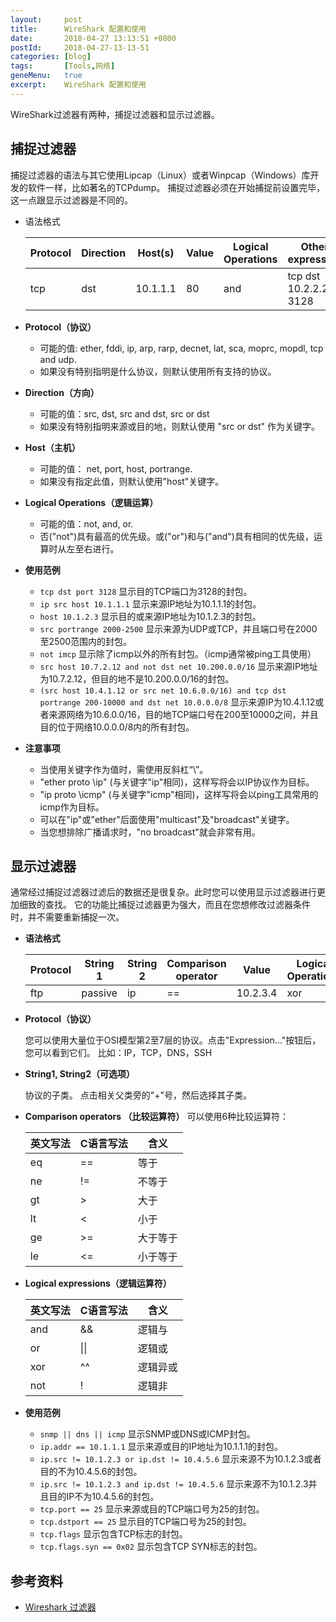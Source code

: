 ```yaml
---
layout:     post
title:      WireShark 配置和使用
date:       2018-04-27 13:13:51 +0800
postId:     2018-04-27-13-13-51
categories: [blog]
tags:       [Tools,网络]
geneMenu:   true
excerpt:    WireShark 配置和使用
---
```


WireShark过滤器有两种，捕捉过滤器和显示过滤器。

## 捕捉过滤器

捕捉过滤器的语法与其它使用Lipcap（Linux）或者Winpcap（Windows）库开发的软件一样，比如著名的TCPdump。
捕捉过滤器必须在开始捕捉前设置完毕，这一点跟显示过滤器是不同的。 

  - 语法格式

    Protocol | Direction | Host(s) | Value | Logical Operations | Other expression
    ---------|-----------|---------|-------|--------------------|-----------------------
    tcp      |  dst      | 10.1.1.1|  80   |       and          |  tcp dst 10.2.2.2 3128
  
  - __Protocol（协议）__
    - 可能的值: ether, fddi, ip, arp, rarp, decnet, lat, sca, moprc, mopdl, tcp and udp.
    - 如果没有特别指明是什么协议，则默认使用所有支持的协议。 
  
  - __Direction（方向）__
    - 可能的值：src, dst, src and dst, src or dst
    - 如果没有特别指明来源或目的地，则默认使用 "src or dst" 作为关键字。

  - __Host（主机）__
    - 可能的值： net, port, host, portrange.
    - 如果没有指定此值，则默认使用"host"关键字。

  - __Logical Operations（逻辑运算）__
    - 可能的值：not, and, or.
    - 否("not")具有最高的优先级。或("or")和与("and")具有相同的优先级，运算时从左至右进行。

  - __使用范例__
    - `tcp dst port 3128` 显示目的TCP端口为3128的封包。
    - `ip src host 10.1.1.1` 显示来源IP地址为10.1.1.1的封包。
    - `host 10.1.2.3` 显示目的或来源IP地址为10.1.2.3的封包。
    - `src portrange 2000-2500` 显示来源为UDP或TCP，并且端口号在2000至2500范围内的封包。
    - `not imcp` 显示除了icmp以外的所有封包。（icmp通常被ping工具使用）
    - `src host 10.7.2.12 and not dst net 10.200.0.0/16` 显示来源IP地址为10.7.2.12，但目的地不是10.200.0.0/16的封包。
    - `(src host 10.4.1.12 or src net 10.6.0.0/16) and tcp dst portrange 200-10000 and dst net 10.0.0.0/8` 
    显示来源IP为10.4.1.12或者来源网络为10.6.0.0/16，目的地TCP端口号在200至10000之间，并且目的位于网络10.0.0.0/8内的所有封包。 

  - __注意事项__
    - 当使用关键字作为值时，需使用反斜杠“\”。
    - "ether proto \ip" (与关键字"ip"相同)，这样写将会以IP协议作为目标。
    - "ip proto \icmp" (与关键字"icmp"相同)，这样写将会以ping工具常用的icmp作为目标。 
    - 可以在"ip"或"ether"后面使用"multicast"及"broadcast"关键字。
    - 当您想排除广播请求时，"no broadcast"就会非常有用。 
  
## 显示过滤器

通常经过捕捉过滤器过滤后的数据还是很复杂。此时您可以使用显示过滤器进行更加细致的查找。
它的功能比捕捉过滤器更为强大，而且在您想修改过滤器条件时，并不需要重新捕捉一次。

  - __语法格式__

    Protocol | String 1 | String 2 | Comparison operator |  Value   | Logical Operations | Other expression
    ---------|----------|----------|---------------------|----------|--------------------|-----------------
    ftp      | passive  |    ip    |         ==          | 10.2.3.4 |         xor        |     icmp.type

  - __Protocol（协议）__
  
    您可以使用大量位于OSI模型第2至7层的协议。点击"Expression..."按钮后，您可以看到它们。
    比如：IP，TCP，DNS，SSH
  
  - __String1, String2（可选项）__
  
    协议的子类。
    点击相关父类旁的"+"号，然后选择其子类。    
  
  - __Comparison operators （比较运算符）__ 
    可以使用6种比较运算符：

    英文写法 |C语言写法 | 含义
    --------|--------|--------
      eq    |   ==   |  等于
      ne    |   !=   |  不等于
      gt    |   >    |  大于
      lt    |   <    |  小于
      ge    |   >=   | 大于等于
      le    |   <=   | 小于等于

  - __Logical expressions（逻辑运算符）__

    英文写法 |C语言写法 | 含义
    --------|---------|--------
      and   |   &&    |  逻辑与
      or    |  \|\|   |  逻辑或
      xor   |   ^^    |  逻辑异或
      not   |   !     |  逻辑非
  
  - __使用范例__
  
    - `snmp || dns || icmp`	显示SNMP或DNS或ICMP封包。
    - `ip.addr == 10.1.1.1` 显示来源或目的IP地址为10.1.1.1的封包。
    - `ip.src != 10.1.2.3 or ip.dst != 10.4.5.6` 显示来源不为10.1.2.3或者目的不为10.4.5.6的封包。
    - `ip.src != 10.1.2.3 and ip.dst != 10.4.5.6` 显示来源不为10.1.2.3并且目的IP不为10.4.5.6的封包。
    - `tcp.port == 25` 显示来源或目的TCP端口号为25的封包。
    - `tcp.dstport == 25` 显示目的TCP端口号为25的封包。
    - `tcp.flags` 显示包含TCP标志的封包。
    - `tcp.flags.syn == 0x02` 显示包含TCP SYN标志的封包。


## 参考资料

* [Wireshark 过滤器](http://openmaniak.com/cn/wireshark_filters.php)

